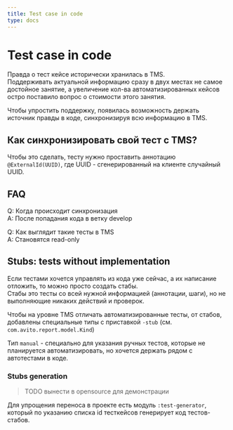 ```yaml
---
title: Test case in code
type: docs
---
```


# Test case in code

Правда о тест кейсе исторически хранилась в TMS.\
Поддерживать актуальной информацию сразу в двух местах не самое достойное занятие, а увеличение кол-ва автоматизированных
кейсов остро поставило вопрос о стоимости этого занятия.

Чтобы упростить поддержку, появилась возможность держать источник правды в коде, синхронизируя всю информацию в TMS.

## Как синхронизировать свой тест с TMS?

Чтобы это сделать, тесту нужно проставить аннотацию `@ExternalId(UUID)`, где UUID - сгенерированный на клиенте случайный UUID.

## FAQ

Q: Когда происходит синхронизация\
A: После попадания кода в ветку develop

Q: Как выглядит такие тесты в TMS\
A: Становятся read-only

## Stubs: tests without implementation

Если тестами хочется управлять из кода уже сейчас, а их написание отложить, то можно просто создать стабы. \
Стабы это тесты со всей нужной информацией (аннотации, шаги), но не выполняющие никаких действий и проверок.

Чтобы на уровне TMS отличать автоматизированные тесты, от стабов, добавлены специальные типы с приставкой `-stub`
(см. `com.avito.report.model.Kind`)

Тип `manual` - специально для указания ручных тестов, которые не планируется автоматизировать,
но хочется держать рядом с автотестами в коде.

### Stubs generation

> TODO вынести в opensource для демонстрации

Для упрощения переноса в проекте есть модуль `:test-generator`, который по указанию списка id тесткейсов генерирует код тестов-стабов.
